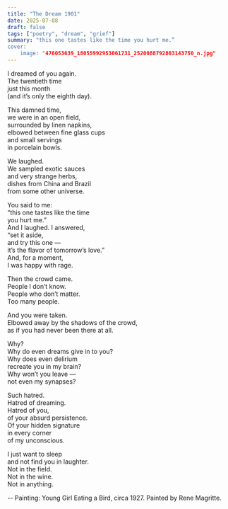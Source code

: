 ```yaml
---
title: "The Dream 1901"
date: 2025-07-08
draft: false
tags: ["poetry", "dream", "grief"]
summary: "this one tastes like the time you hurt me.”
cover:
    image: "476053639_18055992953061731_2520088792803143750_n.jpg"
---
```


I dreamed of you again.<br>
The twentieth time<br>
just this month<br>
(and it’s only the eighth day).<br>

This damned time,<br>
we were in an open field,<br>
surrounded by linen napkins,<br>
elbowed between fine glass cups<br>
and small servings<br>
in porcelain bowls.<br>

We laughed.<br>
We sampled exotic sauces<br>
and very strange herbs,<br>
dishes from China and Brazil<br>
from some other universe.<br>

You said to me:<br>
“this one tastes like the time<br>
you hurt me.”<br>
And I laughed. I answered,<br>
“set it aside,<br>
and try this one —<br>
it’s the flavor of tomorrow’s love.”<br>
And, for a moment,<br>
I was happy with rage.<br>

Then the crowd came.<br>
People I don’t know.<br>
People who don’t matter.<br>
Too many people.<br>

And you were taken.<br>
Elbowed away by the shadows of the crowd,<br>
as if you had never been there at all.<br>

Why?<br>
Why do even dreams give in to you?<br>
Why does even delirium<br>
recreate you in my brain?<br>
Why won’t you leave —<br>
not even my synapses?<br>

Such hatred.<br>
Hatred of dreaming.<br>
Hatred of you,<br>
of your absurd persistence.<br>
Of your hidden signature<br>
in every corner<br>
of my unconscious.<br>

I just want to sleep<br>
and not find you in laughter.<br>
Not in the field.<br>
Not in the wine.<br>
Not in anything.

--
Painting: Young Girl Eating a Bird, circa 1927. Painted by Rene Magritte.